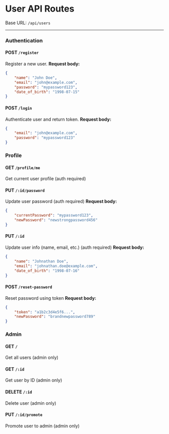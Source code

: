 # User API Routes

Base URL: `/api/users`

---

### Authentication

#### **POST** `/register`
Register a new user.
**Request body:**
```json
{
    "name": "John Doe",
    "email": "john@example.com",
    "password": "mypassword123",
    "date_of_birth": "1998-07-15"
}
```

#### **POST** `/login` 
Authenticate user and return token.
**Request body:**
```json
{
    "email": "john@example.com",
    "password": "mypassword123"
}
```

### Profile

#### **GET** `/profile/me` 
Get current user profile (auth required)

#### **PUT** `/:id/password` 
Update user password (auth required)
**Request body:**
```json
{
    "currentPassword": "mypassword123",
    "newPassword": "newstrongpassword456"
}
```

#### **PUT** `/:id` 
Update user info (name, email, etc.) (auth required)
**Request body:**
```json
{
    "name": "Johnathan Doe",
    "email": "johnathan.doe@example.com",
    "date_of_birth": "1998-07-16"
}
```

#### **POST** `/reset-password` 
Reset password using token
**Request body:**
```json
{
    "token": "a1b2c3d4e5f6...",
    "newPassword": "brandnewpassword789"
}
```

### Admin

#### **GET** `/` 
Get all users (admin only)

#### **GET** `/:id` 
Get user by ID (admin only)

#### **DELETE** `/:id` 
Delete user (admin only)

#### **PUT** `/:id/promote` 
Promote user to admin (admin only)